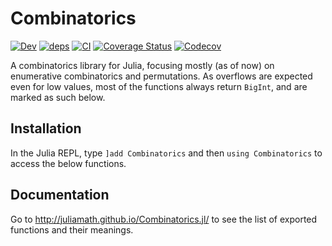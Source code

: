 # Combinatorics

[![Dev](https://img.shields.io/badge/docs-dev-blue.svg)](http://juliamath.github.io/Combinatorics.jl/)
[![deps](https://juliahub.com/docs/General/Combinatorics/stable/deps.svg)](https://juliahub.com/ui/Packages/General/Combinatorics?t=2)
[![CI](https://github.com/JuliaMath/Combinatorics.jl/actions/workflows/CI.yml/badge.svg)](https://github.com/JuliaMath/Combinatorics.jl/actions/workflows/CI.yml)
[![Coverage Status](https://coveralls.io/repos/github/JuliaMath/Combinatorics.jl/badge.svg?branch=master)](https://coveralls.io/github/JuliaMath/Combinatorics.jl?branch=master)
[![Codecov](https://codecov.io/gh/JuliaMath/Combinatorics.jl/branch/master/graph/badge.svg)](https://codecov.io/gh/JuliaMath/Combinatorics.jl)

A combinatorics library for Julia, focusing mostly (as of now) on enumerative
combinatorics and permutations.  As overflows are expected even for low values,
most of the functions always return `BigInt`, and are marked as such below.

## Installation

In the Julia REPL, type `]add Combinatorics` and then `using Combinatorics` to access the below functions.

## Documentation

Go to http://juliamath.github.io/Combinatorics.jl/ to see the list of exported functions and their meanings.
